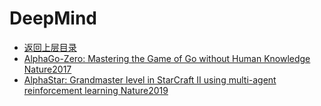 # DeepMind

- [返回上层目录](../industry-application.md)
- [AlphaGo-Zero: Mastering the Game of Go without Human Knowledge Nature2017](alphago-zero/Mastering-the-Game-of-Go-without-Human-Knowledge.md)
- [AlphaStar: Grandmaster level in StarCraft II using multi-agent reinforcement learning Nature2019](alphastar/Grandmaster-level-in-StarCraft-II-using-multi-agent-reinforcement-learning.md)


